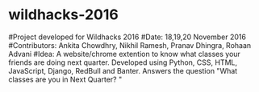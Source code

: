 # wildhacks-2016
#Project developed for Wildhacks 2016 
#Date: 18,19,20 November 2016 
#Contributors: Ankita Chowdhry, Nikhil Ramesh, Pranav Dhingra, Rohaan Advani
#Idea: 
A website/chrome extention to know what classes your friends are doing next quarter. 
Developed using Python, CSS, HTML, JavaScript, Django, RedBull and Banter. 
Answers the question "What classes are you in Next Quarter? "

